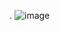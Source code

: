 .
![image](https://user-images.githubusercontent.com/37446681/229410460-398278ca-421e-46a7-ab01-f0623f029f9c.png)
